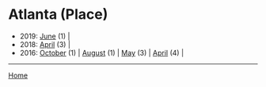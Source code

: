 # Atlanta (Place)

  * 2019: 
      [June](./atlanta-place-2019-06.md) (1) | 
  * 2018: 
      [April](./atlanta-place-2018-04.md) (3) | 
  * 2016: 
      [October](./atlanta-place-2016-10.md) (1) | 
      [August](./atlanta-place-2016-08.md) (1) | 
      [May](./atlanta-place-2016-05.md) (3) | 
      [April](./atlanta-place-2016-04.md) (4) | 

----

[Home](../)
